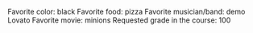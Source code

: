 Favorite color: black
Favorite food: pizza
Favorite musician/band: demo Lovato 
Favorite movie: minions
Requested grade in the course: 100
